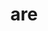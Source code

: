 ---
category: 3-letters
denotation: null
name: are
reference_link: https://www.etymonline.com/word/are
root_language: null
root_name: null
title: are
type: free
word_sums:
- respelling: are
  sum: 'Are + '
---
